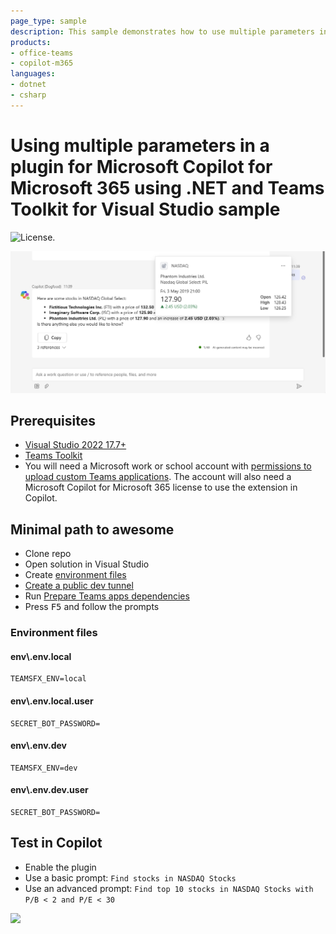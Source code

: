```yaml
---
page_type: sample
description: This sample demonstrates how to use multiple parameters in a plugin for Microsoft Copilot for Microsoft 365 using .NET and Teams Toolkit for Visual Studio.
products:
- office-teams
- copilot-m365
languages:
- dotnet
- csharp
---
```


# Using multiple parameters in a plugin for Microsoft Copilot for Microsoft 365 using .NET and Teams Toolkit for Visual Studio sample

![License.](https://img.shields.io/badge/license-MIT-green.svg)

![Plugin response from Copilot with reference preview Adaptive Card displayed](./assets/preview.png)

## Prerequisites

- [Visual Studio 2022 17.7+](https://visualstudio.microsoft.com)
- [Teams Toolkit](https://learn.microsoft.com/microsoftteams/platform/toolkit/toolkit-v4/install-teams-toolkit-vs?pivots=visual-studio-v17-7)
- You will need a Microsoft work or school account with [permissions to upload custom Teams applications](https://learn.microsoft.com/microsoftteams/platform/concepts/build-and-test/prepare-your-o365-tenant#enable-custom-teams-apps-and-turn-on-custom-app-uploading). The account will also need a Microsoft Copilot for Microsoft 365 license to use the extension in Copilot.

## Minimal path to awesome

- Clone repo
- Open solution in Visual Studio
- Create [environment files](#environment-files)
- [Create a public dev tunnel](https://learn.microsoft.com/microsoftteams/platform/toolkit/toolkit-v4/debug-local-vs?pivots=visual-studio-v17-7#set-up-dev-tunnel-only-for-bot-and-message-extension)
- Run [Prepare Teams apps dependencies](https://learn.microsoft.com/microsoftteams/platform/toolkit/toolkit-v4/debug-local-vs?pivots=visual-studio-v17-7#set-up-your-teams-toolkit)
- Press <kbd>F5</kbd> and follow the prompts

### Environment files

#### env\\.env.local

```
TEAMSFX_ENV=local
```

#### env\\.env.local.user

```
SECRET_BOT_PASSWORD=
```

#### env\\.env.dev

```
TEAMSFX_ENV=dev
```

#### env\\.env.dev.user

```
SECRET_BOT_PASSWORD=
```

## Test in Copilot

- Enable the plugin
- Use a basic prompt: `Find stocks in NASDAQ Stocks`
- Use an advanced prompt: `Find top 10 stocks in NASDAQ Stocks with P/B < 2 and P/E < 30`

![](https://m365-visitor-stats.azurewebsites.net/SamplesGallery/officedev-copilot-for-m365-plugins-samples-msgext-multiparam-csharp)